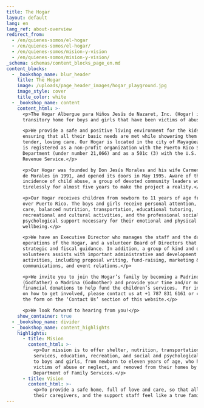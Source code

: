 ```yaml
---
title: The Hogar
layout: default
lang: en
lang_ref: about-overview
redirect_from:
  - /en/quienes-somos/el-hogar
  - /en/quienes-somos/el-hogar/
  - /en/quienes-somos/mision-y-vision
  - /en/quienes-somos/mision-y-vision/
_schema: schemas/content_blocks_page_en.md
content_blocks:
  - _bookshop_name: blur_header
    title: The Hogar
    image: /uploads/page_header_images/hogar_playground.jpg
    image_style: cover
    title_color: white
  - _bookshop_name: content
    content_html: >-
      <p>The Hogar Albergue para Niños Jesús de Nazaret, Inc. (Hogar) is a
      transitory home for boys and girls that have been victims of abuse.</p>

      <p>We provide a safe and positive living environment for the kids,
      ensuring that all their basic needs are met while showering them with
      tender, loving care. Our Hogar is located in the city of Mayagüez, and it
      is registered as a non-profit organization with the Puerto Rico State
      Department (under number 21,066) and as a 501c (3) with the U.S. Internal
      Revenue Service.</p>

      <p>Our Hogar was founded by Don Jesús Morales and his wife Carmen Cordero
      de Morales in 1991, and opened its doors in May 1995. Aware of the growing
      incidence of child abuse, a group of devoted community leaders worked
      tirelessly for almost five years to make the project a reality.</p>

      <p>Our Hogar receives children from newborn to 11 years of age from all
      over Puerto Rico. The boys and girls receive personal attention, medical
      care, balanced nutrition, transportation, educational tutoring,
      recreational and cultural activities, and the professional social and
      psychological support necessary for their emotional and physical
      wellbeing.</p>

      <p>We have an Executive Director who manages the staff and the day-to-day
      operations of the Hogar, and a volunteer Board of Directors that provides
      strategic and fiscal guidance. In addition, a group of kind and dedicated
      volunteers assists with important administrative and development
      activities, including proposal writing, fund-raising, marketing &
      communications, and event relations.</p>

      <p>We invite you to join the Hogar’s family by becoming a Padrino
      (Godfather) o Madrina (Godmother) and provide your time and/or monthly
      financial donations to help fund the children’s services.  For information
      on how to get involved, please contact us at +1 787 831 6161 or complete
      the form on the ‘Contact Us’ section of this website.</p>

      <p>We look forward to hearing from you!</p>
    show_container: true
  - _bookshop_name: divider
  - _bookshop_name: content_highlights
    highlights:
      - title: Mision
        content_html: >-
          <p>Our mission is to offer shelter, nutrition, transportation, health
          services, education, recreation, and social and psychological support
          to boys and girls, from newborn to eleven years of age, who have been
          victims of abuse or neglect, and removed from their homes by the
          Department of Family Services.</p>
      - title: Vision
        content_html: >-
          <p>To provide a safe home, full of love and care, so that all minors,
          their caregivers, and the support staff feel like a true family.</p>
---
```

